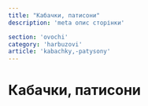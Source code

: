 ```yaml
---
title: "Кабачки, патисони"
description: 'meta опис сторінки'

section: 'ovochi'
category: 'harbuzovi'
article: 'kabachky,-patysony'
---
```


# Кабачки, патисони
